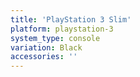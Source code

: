 ```yaml
---
title: 'PlayStation 3 Slim'
platform: playstation-3
system_type: console
variation: Black
accessories: ''
---
```

